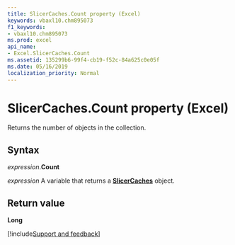 ```yaml
---
title: SlicerCaches.Count property (Excel)
keywords: vbaxl10.chm895073
f1_keywords:
- vbaxl10.chm895073
ms.prod: excel
api_name:
- Excel.SlicerCaches.Count
ms.assetid: 135299b6-99f4-cb19-f52c-84a625c0e05f
ms.date: 05/16/2019
localization_priority: Normal
---
```



# SlicerCaches.Count property (Excel)

Returns the number of objects in the collection.


## Syntax

_expression_.**Count**

_expression_ A variable that returns a **[SlicerCaches](Excel.SlicerCaches.md)** object.


## Return value

**Long**




[!include[Support and feedback](~/includes/feedback-boilerplate.md)]
